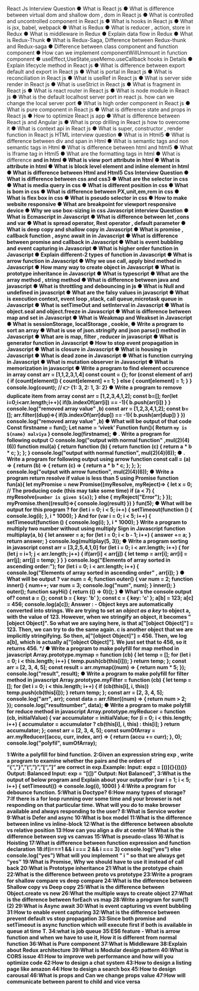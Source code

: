 React Js Interview Question
● What is React js
● What is difference between virtual dom and shallow dom , dom in React js
● What is controlled and uncontrolled component in React js
● What is hooks in React js
● What is jsx, babel, webpack
● What is Redux
● What is reducer , action, store in Redux
● What is middleware in Redux
● Explain data flow in Redux
● What is Redux-Thunk
● What is Redux-Saga, Difference between Redux-thunk and Redux-saga
● Difference between class component and function component
● How can we implement componentWillUnmount in function component
● useEffect,UseState,useMemo.useCallback hooks in Details
● Explain lifecycle method in React js
● What is difference between export default and export in React js
● What is portal in React js
● What is reconciliation in React js
● What is useRef in React js
● What is server side render in React js
● What is useStrict in React js
● What is fragment in React js
● What is react router in React js
● What is node module in React js
● What is the default localhost server port in react js.
how can we change the local server port
● What is high order component in React js
● What is pure component in React js
● What is difference state and props in React js
● How to optimize React js app
● What is difference between React js and Angular js
● What is prop drilling in React js how to overcome it
● What is context api in React js
● What is super, constructor , render function in React
js
HTML interview question
● What is <!Doctype html> in Html5
● What is difference between div and span in Html
● What is semantic tags and non semantic tags in
Html
● What is difference between html and html5
● What is Iframe tag in Html5
● What are the formatting tags in html
● What is difference <b> and <Strong> in html
● What is view port attribute in html
● What is attribute in html
● What is block level element and inline element in
html
● What is difference between Html and Html5
Css Interview Question
● What is difference between css and css3
● What are the selector in css
● What is media query in css
● What is different position in css
● What is bom in css
● What is difference between PX,unit,em,rem in
css
● What is flex box in css
● What is pseudo selector in css
● How to make website responsive
● What are breakpoint for viewport responsive
device
● Why we use box-sizing in css
Javascript interview Question
● What is Ecmascript in Javascript
● What is difference between let ,cons and var
● What is spread operator, Rest operator ,
default parameter
● What is deep copy and shallow copy in
Javascript
● What is promise , callback function , async await
in in Javascript
● What is difference between promise and
callback in Javascript
● What is event bubbling and event capturing in
Javascript
● What is higher order function in Javascript
● Explain different-2 types of function in Javascript
● What is arrow function in Javascript
● Why we use call, apply bind method in
Javascript
● How many way to create object in Javascript
● What is prototype inheritance in Javascript
● What is typescript
● What are the array method , string method
● What is difference between java and javascript
● What is throttling and debouncing in js
● What is Null and undefined in javascript
● What are the falsy values in javascript
● What is execution context, event loop ,stack,
call queue,microtask queue in Javascript
● What is setTimeOut and setInterval in Javascript
● What is object.seal and object.freeze in
Javascript
● What is difference between map and set in
Javascript
● What is Weakmap and Weakset in Javascript
● What is sessionStorage, localStorage , cookie,
● Write a program to sort an array
● What is use of json.stringify and json parse()
method in Javascript
● What are is map, filter , reducer in javascript
● What is generator function in Javascript
● How to stop event propagation in Javascript
● What is closure in Javascript
● What is housing in Javascript
● What is dead zone in Javascript
● What is function currying in Javascript
● What is mutation observer in Javascript
● What is memorization in javascript
● Write a program to find element occurence in
array
const arr = [1,1,2,3,1,4]
const count = {};
for (const element of arr) {
if (count[element]) {
count[element] += 1;
} else {
count[element] = 1;
}
}
console.log(count); // 👉 {1: 3, 2: 1, 3: 2}
● Write a program to remove duplicate item
from array
const arr = [1,2,3,4,1,2];
const b=[];
for(let i=0;i<arr.length;i++){
if(b.indexOf(arr[i]) == -1){
b.push(arr[i])
}
}
console.log("removed array value"
,b)
const arr = [1,2,3,4,1,2];
const b=[];
arr.filter((dup)=>{
if(b.indexOf(arr[dup]) == -1){
b.push(arr[dup])
}
})
console.log("removed array value"
,b)
● What will be output of that code
Const firstname = fun();
Let name = ‘vivek’
Function fun(){
Return `my is ${name} malviya`
}
console.log(firstname);
● . Write a program for following output
○ console.log("output with normal
function"
,mul(2)(4)(6))
function mul(a) {
return function (b) {
return function (c) {
return a * b * c;
};
};
}
console.log("output with normal function", mul(2)(4)(6));
● . Write a program for following output
using arrow function
const call = (a) => {
return (b) => {
return (c) => {
return a * b * c;
};
};
};
console.log("output with arrow function", mul(2)(4)(6));
● Write a program return resolve if value is
less than 5 using Promise
function fun(a){
let myPromise = new Promise((myResolve,
myReject)=> {
let x = 0;
// The producing code (this may take some time)
if (a < 7) {
myResolve(`number is given ${a}`);
} else {
myReject("Error");
}
});
myPromise.then((result)=>{
console.log(result)
})
}
fun(5);
● What will be output for this program ?
for (let i = 0; i < 5; i++) {
setTimeout(function () {
console.log(i);
}, i * 1000);
}
And
for (var i = 0; i < 5; i++) {
setTimeout(function () {
console.log(i);
}, i * 1000);
}
Write a program to multiply two number without
using multiply Sign in Javascript
function multiplay(a, b) {
let answer = a;
for (let i = 0; i < b - 1; i++) {
answer += a;
}
return answer;
}
console.log(multiplay(5, 3));
● Write a program sorting in javascript
const arr = [3,2,5,4,1,0]
for (let i = 0; i < arr.length; i++) {
for (let j = i+1; j < arr.length; j++) {
if(arr[i] < arr[j]) {
let temp = arr[i];
arr[i] = arr[j];
arr[j] = temp;
}
}
}
console.log("Elements of array sorted in
ascending order:");
for (let i = 0; i < arr.length; i++) {
console.log("Elements of array sorted
in ascending order"
, arr[i]);
}
● What will be output ?
var num = 4;
function outer() {
var num = 2;
function inner() {
num++;
var num = 3;
console.log("num", num);
}
inner();
}
outer();
function sayHi() {
return (() => 0)();
}
● What's the console output of?
const a = {};
const b = { key: 'b' };
const c = { key: 'c' };
a[b] = 123;
a[c] = 456;
console.log(a[c]);
Answer : -
Object keys are automatically converted into
strings.
We are trying to set an ***object as a key*** to
object a, with the value of 123.
However, when we stringify an object, it
becomes "[object Object]".
So what we are saying here, is that a["[object
Object]"] = 123. Then,
we can try to do the same again.
c is another object that we are implicitly
stringifying.
So then, a["[object Object]"] = 456. Then, we log
a[b],
which is actually a["[object Object]"].
We just set that to 456, so it returns 456. */
● Write a program to make polyfill for map
method in javascript
Array.prototype.mymap = function (cb) {
let temp = [];
for (let i = 0; i < this.length; i++) {
temp.push(cb(this[i]));
}
return temp;
};
const arr = [2, 3, 4, 5];
const result = arr.mymap((num) => {
return num * 5;
});
console.log("result", result);
● Write a program to make polyfill for filter
method in javascript
Array.prototype.myFilter = function (cb) {
let temp = [];
for (let i = 0; i < this.length; i++) {
if (cb(this[i], i, this)) temp.push(cb(this[i]));
}
return temp;
};
const arr = [2, 3, 4, 5];
console.log("arr", arr);
const data = arr.filter((num) => {
return num > 2;
});
console.log("resultnumber", data);
● Write a program to make polyfill for
reduce method in javascript
Array.prototype.myReducer = function (cb, initialValue) {
var accumulator = initialValue;
for (i = 0; i < this.length; i++) {
accumulator = accumulator ? cb(this[i], i, this) : this[i];
}
return accumulator;
};
const arr = [2, 3, 4, 5];
const sumOfArray = arr.myReducer((accu, curr, index, arr) => {
return (accu += curr);
}, 0);
console.log("polyfil", sumOfArray);


1:Write a polyfill for bind function.
2:Given an expression string exp , write a program to examine whether the pairs and the orders of “{“,”}”,”(“,”)”,”[“,”]” are correct in exp.Example: Input: expz = [()]{}{[()()]()} Output: Balanced Input: exp = “[(])” Output: Not Balanced",
3:What is the output of below program and Explain about your outputfor (var i = 1; i < 5; i++) { setTimeout(() => console.log(i), 1000) }
4:Write a program for debounce function.
5:What is Doctype?
6:How many types of storage?
7:If there is a for loop running over some time and your browser is not responding on that particular time. What will you do to make browser available and always responding to the user?
8:What is Service worker
9:What is Defer and async
10:What is box model
11:What is the difference between inline vs inline-block
12:What is the difference between absolute vs relative position
13:How can you align a div at center
14:What is the difference between svg vs canvas
15:What is pseudo-class
16:What is Hoisting
17:What is difference between function expression and function declaration
18:if(i===1 && i === 2 && i === 3) console.log(“yes”) else console.log(“yes”) What will you implement " i " so that we always get “yes”
19:What is Promise, Why we should have to use it instead of call back
20:What is Prototype inheritance
21:What is the prototype chain
22:What is the difference between __proto__ vs prototype
23:Write a program for shallow compare vs deep compare
24:What is the difference between Shallow copy vs Deep copy
25:What is the difference between Object.create vs new
26:What the multiple ways to create object
27:What is the difference between forEach vs map
28:Write a program for sum(1)(2)
29:What is Async await
30:What is event capturing vs event bubbling
31:How to enable event capturing
32:What is the difference between prevent default vs stop propagation
33:Since both promise and setTimeout is async function which will execute first if both is available in queue at time T.
34:what is job queue
35:ES6 feature - What is arrow function and when we have to use it, How it is different from normal function
36:What is Pure component
37:What is Middleware
38:Explain about Redux architecture
39:What is Modular design pattern
40:What is CORS issue
41:How to improve web performance and how will you optimize code
42:How to design a chat system
43:How to design a listing page like amazon
44:How to design a search box
45:How to design carousal
46:What is props and Can we change props value
47:How will communicate between parent to child and vice versa
